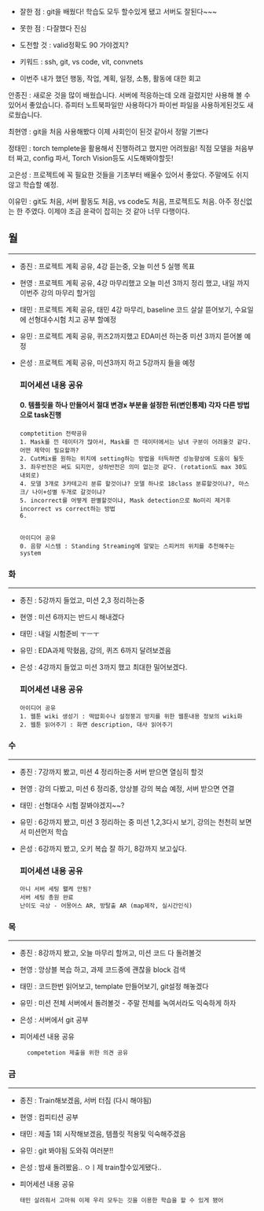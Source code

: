 - 잘한 점 : git을 배웠다! 학습도 모두 할수있게 됐고 서버도 잘된다~~~

- 못한 점 : 다잘했다 진심
    
- 도전할 것 : valid정확도 90 가야겠지?

- 키워드 : ssh, git, vs code, vit, convnets

- 이번주 내가 했던 행동, 작업, 계획, 일정, 소통, 활동에 대한 회고

안종진 : 새로운 것을 많이 배웠습니다. 서버에 적응하는데 오래 걸렸지만 사용해 볼 수 있어서 좋았습니다. 쥬피터 노트북파일만 사용하다가 파이썬 파일을 사용하게된것도 새로웠습니다. 

최현영 : git을 처음 사용해봤다 이제 사회인이 된것 같아서 정말 기쁘다

정태민 : torch templete을 활용해서 진행하려고 했지만 어려웠음! 직점 모델을 처음부터 짜고, config 파서, Torch Vision등도 시도해봐야할듯!

고은성 : 프로젝트에 꼭 필요한 것들을 기초부터 배울수 있어서 좋았다. 주말에도 쉬지 않고 학습할 예정.

이유민 : git도 처음, 서버 활동도 처음, vs code도 처음, 프로젝트도 처음. 아주 정신없는 한 주였다. 이제야 조금 윤곽이 잡히는 것 같아 너무 다행이다.

## 월

---

- 종진 : 프로젝트 계획 공유, 4강 듣는중, 오늘 미션 5 실행 목표
- 현영 : 프로젝트 계획 공유, 4강 마무리했고 오늘 미션 3까지 정리 했고, 내일 까지 이번주 강의 마무리 할거임
- 태민 : 프로젝트 계획 공유, 태민 4강 마무리, baseline 코드 살살 뜯어보기, 수요일에 선형대수시험 치고 공부 할예정
- 유민 : 프로젝트 계획 공유, 퀴즈2까지했고 EDA미션 하는중 미션 3까지 뜯어볼 예정
- 은성 : 프로젝트 계획 공유, 미션3까지 하고 5강까지 들을 예정

  ### 피어세션 내용 공유
  #### 0. 템플릿을 하나 만들어서 절대 변경x 부분을 설정한 뒤(변인통제) 각자 다른 방법으로 task진행
  
      comptetition 전략공유 
      1. Mask를 낀 데이터가 많아서, Mask를 낀 데이터에서는 남녀 구분이 어려울것 같다. 어떤 제약이 필요할까?
      2. CutMix를 원하는 위치에 setting하는 방법을 터득하면 성능향상에 도움이 될듯
      3. 좌우반전은 써도 되지만, 상하반전은 의미 없는것 같다. (rotation도 max 30도 내외로)
      4. 모델 3개로 3카테고리 분류 할것이냐? 모델 하나로 18class 분류할것이냐?, 마스크/ 나이+성별 두개로 갈것이냐?
      5. incorrect를 어떻게 판별할것이냐, Mask detection으로 No미리 제거후 incorrect vs correct하는 방법
      6. 
       
  
      아이디어 공유
      0. 음향 시스템 : Standing Streaming에 알맞는 스피커의 위치를 추천해주는 system
      
  

### 화

---

- 종진 : 5강까지 들었고, 미션 2,3 정리하는중
- 현영 : 미션 6까지는 반드시 해내겠다
- 태민 : 내일 시험준비 ㅜㅡㅜ
- 유민 : EDA과제 막혔음, 강의, 퀴즈 6까지 달려보겠음
- 은성 : 4강까지 들었고 미션 3까지 했고 최대한 밀어보겠다.

  ### 피어세션 내용 공유
  
      아이디어 공유
      1. 웹툰 wiki 생성기 : 떡밥회수나 설정붕괴 방지를 위한 웹툰내용 정보의 wiki화
      2. 웹툰 읽어주기 : 화면 description, 대사 읽어주기

### 수

---

- 종진 : 7강까지 봤고, 미션 4 정리하는중 서버 받으면 열심히 할것
- 현영 : 강의 다봤고, 미션 6 정리중, 앙상블 강의 복습 예정, 서버 받으면 연결
- 태민 : 선형대수 시험 잘봐야겠지~~?
- 유민 : 6강까지 봤고, 미션 3 정리하는 중 미션 1,2,3다시 보기, 강의는 천천히 보면서 미션먼저 학습 
- 은성 : 6강까지 봤고, 오키 복습 잘 하기, 8강까지 보고싶다.

  ### 피어세션 내용 공유

      아니 서버 세팅 왤케 안됨?
      서버 세팅 총원 완료
      난이도 극상 - 어몽어스 AR, 방탈출 AR (map제작, 실시간인식)

### 목

---

- 종진 : 8강까지 봤고, 오늘 마무리 할꺼고, 미션 코드 다 돌려볼것
- 현영 : 앙상블 복습 하고, 과제 코드중에 괜찮을 block 검색
- 태민 : 코드한번 읽어보고, template 만들어보기, git설정 해놓겠다
- 유민 : 미션 전체 서버에서 돌려볼것 - 주말 전체를 녹여서라도 익숙하게 하자
- 은성 : 서버에서 git 공부

- 피어세션 내용 공유

        competetion 제출을 위한 의견 공유
### 금

---

- 종진 : Train해보겠음, 서버 터짐 (다시 해야됨)
- 현영 : 컴피티션 공부
- 태민 : 제출 1회 시작해보겠음, 템플릿 적용및 익숙해주겠음
- 유민 : git 봐야됨 도와줘 여러분!!
- 은성 : 밤새 돌려봤음.. ㅇㅣ제 train할수있게됐다..

- 피어세션 내용 공유

      태민 살려줘서 고마워 이제 우리 모두는 깃을 이용한 학습을 할 수 있게 됐어
